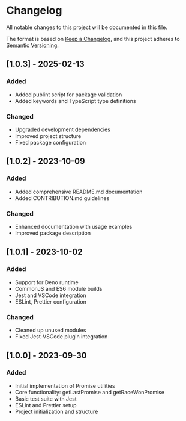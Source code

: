# Changelog

All notable changes to this project will be documented in this file.

The format is based on [Keep a Changelog](https://keepachangelog.com/en/1.0.0/), and this project adheres to
[Semantic Versioning](https://semver.org/spec/v2.0.0.html).

## [1.0.3] - 2025-02-13

### Added

- Added publint script for package validation
- Added keywords and TypeScript type definitions

### Changed

- Upgraded development dependencies
- Improved project structure
- Fixed package configuration

## [1.0.2] - 2023-10-09

### Added

- Added comprehensive README.md documentation
- Added CONTRIBUTION.md guidelines

### Changed

- Enhanced documentation with usage examples
- Improved package description

## [1.0.1] - 2023-10-02

### Added

- Support for Deno runtime
- CommonJS and ES6 module builds
- Jest and VSCode integration
- ESLint, Prettier configuration

### Changed

- Cleaned up unused modules
- Fixed Jest-VSCode plugin integration

## [1.0.0] - 2023-09-30

### Added

- Initial implementation of Promise utilities
- Core functionality: getLastPromise and getRaceWonPromise
- Basic test suite with Jest
- ESLint and Prettier setup
- Project initialization and structure
